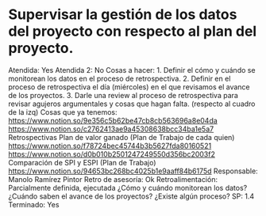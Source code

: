 # Supervisar la gestión de los datos del proyecto con respecto al plan del proyecto.

Atendida: Yes
Atendida 2: No
Cosas a hacer: 1. Definir el cómo y cuándo se monitorean los datos en el proceso de retrospectiva.
2. Definir en el proceso de retrospectiva el día (miércoles) en el que revisamos el avance de los proyectos.
3. Darle una review al proceso de retrospectiva para revisar agujeros argumentales y cosas que hagan falta. (respecto al cuadro de la izq)
Cosas que ya tenemos: https://www.notion.so/9e356c5b62be47cb8cb563696a8e04da
https://www.notion.so/c2762413ae9a45308638bcc34ba1e5a7
Retrospectivas
Plan de valor ganado (Plan de Trabajo de cada quien)
https://www.notion.so/f78724bec45744b3b5627fda80160521
https://www.notion.so/d0b010b2501247249550d356bc2003f2
Comparación de SPI y ESPI (Plan de Trabajo)
https://www.notion.so/94653bc268bc4025b1e9aaff84b6175d
Responsable: Manolo Ramírez Pintor
Retro de asesoría: Ok 
Retroalimentación: Parcialmente definida, ejecutada
¿Cómo y cuándo monitorean los datos?
¿Cuándo saben el avance de los proyectos?
¿Existe algún proceso?
SP: 1.4
Terminado: Yes